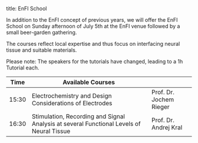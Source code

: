 title: EnFI School


In addition to the EnFI concept of previous years, we will offer the EnFI School on Sunday afternoon of July 5th at the EnFI venue followed by a small beer-garden gathering.   

The courses reflect local expertise and thus focus on interfacing neural tissue and suitable materials.

Please note: 
The speakers for the tutorials have changed, leading to a 1h Tutorial each.  

| Time | Available Courses                                                       |                     |   
|--|--------------------------------------------------------------------------------------- |---------------------|   
| 15:30 | Electrochemistry and Design Considerations of Electrodes                     |  Prof. Dr. Jochem Rieger  |     
|16:30|Stimulation, Recording and Signal Analysis at several Functional Levels of Neural Tissue| Prof. Dr. Andrej Kral |  


